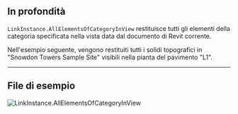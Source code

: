 ## In profondità
`LinkInstance.AllElementsOfCategoryInView` restituisce tutti gli elementi della categoria specificata nella vista data dal documento di Revit corrente.

Nell'esempio seguente, vengono restituiti tutti i solidi topografici in "Snowdon Towers Sample Site" visibili nella pianta del pavimento "L1".
___
## File di esempio

![LinkInstance.AllElementsOfCategoryInView](./Revit.Elements.LinkInstance.AllElementsOfCategoryInView_img.jpg)
